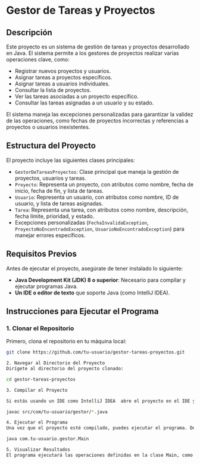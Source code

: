 # Gestor de Tareas y Proyectos

## Descripción

Este proyecto es un sistema de gestión de tareas y proyectos desarrollado en Java. El sistema permite a los gestores de proyectos realizar varias operaciones clave, como:

- Registrar nuevos proyectos y usuarios.
- Asignar tareas a proyectos específicos.
- Asignar tareas a usuarios individuales.
- Consultar la lista de proyectos.
- Ver las tareas asociadas a un proyecto específico.
- Consultar las tareas asignadas a un usuario y su estado.

El sistema maneja las excepciones personalizadas para garantizar la validez de las operaciones, como fechas de proyectos incorrectas y referencias a proyectos o usuarios inexistentes.

## Estructura del Proyecto

El proyecto incluye las siguientes clases principales:

- `GestorDeTareasProyectos`: Clase principal que maneja la gestión de proyectos, usuarios y tareas.
- `Proyecto`: Representa un proyecto, con atributos como nombre, fecha de inicio, fecha de fin, y lista de tareas.
- `Usuario`: Representa un usuario, con atributos como nombre, ID de usuario, y lista de tareas asignadas.
- `Tarea`: Representa una tarea, con atributos como nombre, descripción, fecha límite, prioridad, y estado.
- Excepciones personalizadas (`FechaInvalidaException`, `ProyectoNoEncontradoException`, `UsuarioNoEncontradoException`) para manejar errores específicos.

## Requisitos Previos

Antes de ejecutar el proyecto, asegúrate de tener instalado lo siguiente:

- **Java Development Kit (JDK) 8 o superior**: Necesario para compilar y ejecutar programas Java.
- **Un IDE o editor de texto** que soporte Java (como IntelliJ IDEA).

## Instrucciones para Ejecutar el Programa

### 1. Clonar el Repositorio

Primero, clona el repositorio en tu máquina local:

```bash
git clone https://github.com/tu-usuario/gestor-tareas-proyectos.git

2. Navegar al Directorio del Proyecto
Dirígete al directorio del proyecto clonado:

cd gestor-tareas-proyectos

3. Compilar el Proyecto

Si estás usando un IDE como IntelliJ IDEA  abre el proyecto en el IDE y compílalo. Si prefieres usar la línea de comandos, ejecuta el siguiente comando desde la raíz del proyecto:

javac src/com/tu-usuario/gestor/*.java

4. Ejecutar el Programa
Una vez que el proyecto esté compilado, puedes ejecutar el programa. Desde el IDE, simplemente ejecuta la clase Main. Si usas la línea de comandos, navega a la carpeta src y ejecuta:

java com.tu-usuario.gestor.Main

5. Visualizar Resultados
El programa ejecutará las operaciones definidas en la clase Main, como la creación de proyectos, asignación de tareas, y consultas. Los resultados se mostrarán en la consola.
